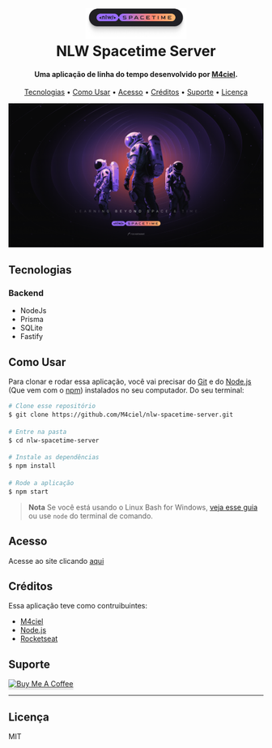 
<h1 align="center">
  <br>
  <a href="http://www.amitmerchant.com/electron-markdownify"><img src="./img/logo_nlw_spacetime.png" alt="Markdownify" width="200"></a>
  <br>
  NLW Spacetime Server
  <br>
</h1>

<h4 align="center">Uma aplicação de linha do tempo desenvolvido por <a href="https://github.com/M4ciel" target="_blank">M4ciel</a>.</h4>

<p align="center">
  <!-- <a href="https://badge.fury.io/js/electron-markdownify">
    <img src="https://badge.fury.io/js/electron-markdownify.svg"
         alt="Gitter">
  </a>
  <a href="https://gitter.im/amitmerchant1990/electron-markdownify"><img src="https://badges.gitter.im/amitmerchant1990/electron-markdownify.svg"></a>
  <a href="https://saythanks.io/to/bullredeyes@gmail.com">
      <img src="https://img.shields.io/badge/SayThanks.io-%E2%98%BC-1EAEDB.svg">
  </a>
  <a href="https://www.paypal.me/AmitMerchant">
    <img src="https://img.shields.io/badge/$-donate-ff69b4.svg?maxAge=2592000&amp;style=flat">
  </a> -->
</p>

<p align="center">
  <a href="#tecnologias">Tecnologias</a> •
  <a href="#como-usar">Como Usar</a> •
  <a href="#acesso">Acesso</a> •
  <a href="#créditos">Créditos</a> •
  <a href="#suporte">Suporte</a> •
  <a href="#licença">Licença</a>
</p>

![screenshot](./img/wallpaper.png)

## Tecnologias

### Backend

* NodeJs
* Prisma
* SQLite
* Fastify

## Como Usar

Para clonar e rodar essa aplicação, você vai precisar do [Git](https://git-scm.com) e do [Node.js](https://nodejs.org/en/download/) (Que vem com o [npm](http://npmjs.com)) instalados no seu computador. Do seu terminal:

```bash
# Clone esse repositório
$ git clone https://github.com/M4ciel/nlw-spacetime-server.git

# Entre na pasta
$ cd nlw-spacetime-server

# Instale as dependências
$ npm install

# Rode a aplicação
$ npm start
```

> **Nota**
> Se você está usando o Linux Bash for Windows, [veja esse guia](https://www.howtogeek.com/261575/how-to-run-graphical-linux-desktop-applications-from-windows-10s-bash-shell/) ou use `node` do terminal de comando.


## Acesso

Acesse ao site clicando [aqui]()

## Créditos

Essa aplicação teve como contruibuintes:

- [M4ciel](https://github.com/M4ciel)
- [Node.js](https://nodejs.org/)
- [Rocketseat](https://www.rocketseat.com.br)


## Suporte

<a href="https://bmc.link/caiomaciel" target="_blank"><img src="https://www.buymeacoffee.com/assets/img/custom_images/purple_img.png" alt="Buy Me A Coffee" style="height: 41px !important;width: 174px !important;box-shadow: 0px 3px 2px 0px rgba(190, 190, 190, 0.5) !important;-webkit-box-shadow: 0px 3px 2px 0px rgba(190, 190, 190, 0.5) !important;" ></a>

---

## Licença

MIT